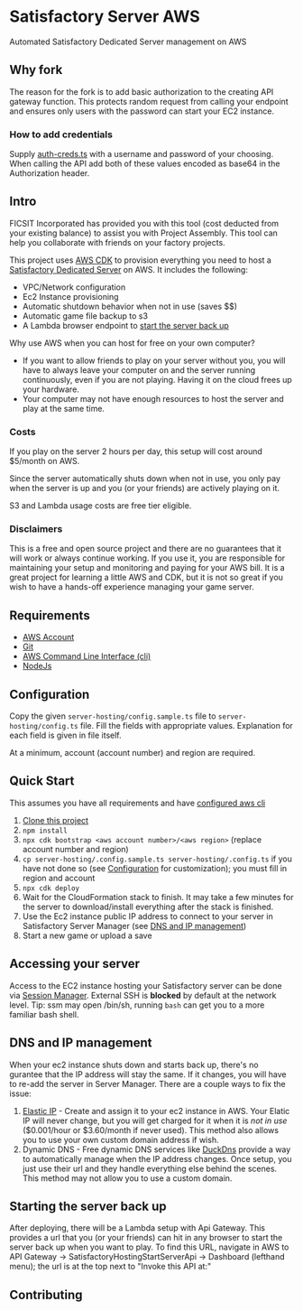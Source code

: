 # Satisfactory Server AWS

Automated Satisfactory Dedicated Server management on AWS

## Why fork

The reason for the fork is to add basic authorization to the creating API gateway
function. This protects random request from calling your endpoint and ensures only
users with the password can start your EC2 instance.

### How to add credentials

Supply [auth-creds.ts](./server-hosting/lambda/auth-creds.ts) with a username
and password of your choosing. When calling the API add both of these values encoded
as base64 in the Authorization header.

## Intro

FICSIT Incorporated has provided you with this tool (cost deducted from your existing balance) to assist you with Project Assembly. This tool can help you collaborate with friends on your factory projects.

This project uses [AWS CDK](https://aws.amazon.com/cdk/) to provision everything you need to host a [Satisfactory Dedicated Server](https://satisfactory.fandom.com/wiki/Dedicated_servers) on AWS. It includes the following:

- VPC/Network configuration
- Ec2 Instance provisioning
- Automatic shutdown behavior when not in use (saves $$)
- Automatic game file backup to s3
- A Lambda browser endpoint to [start the server back up](#starting-the-server-back-up)

Why use AWS when you can host for free on your own computer?

- If you want to allow friends to play on your server without you, you will have to always leave your computer on and the server running continuously, even if you are not playing. Having it on the cloud frees up your hardware.
- Your computer may not have enough resources to host the server and play at the same time.

### Costs

If you play on the server 2 hours per day, this setup will cost around $5/month on AWS.

Since the server automatically shuts down when not in use, you only pay when the server is up and you (or your friends) are actively playing on it.

S3 and Lambda usage costs are free tier eligible.

### Disclaimers

This is a free and open source project and there are no guarantees that it will work or always continue working. If you use it, you are responsible for maintaining your setup and monitoring and paying for your AWS bill. It is a great project for learning a little AWS and CDK, but it is not so great if you wish to have a hands-off experience managing your game server.

## Requirements

- [AWS Account](https://aws.amazon.com/premiumsupport/knowledge-center/create-and-activate-aws-account/)
- [Git](https://git-scm.com/downloads)
- [AWS Command Line Interface (cli)](https://aws.amazon.com/cli/)
- [NodeJs](https://nodejs.org/en/download/)

## Configuration

Copy the given `server-hosting/config.sample.ts` file to `server-hosting/config.ts` file. Fill the fields with appropriate values. Explanation for each field is given in file itself.

At a minimum, account (account number) and region are required.

## Quick Start

This assumes you have all requirements and have [configured aws cli](https://docs.aws.amazon.com/cli/latest/userguide/cli-configure-quickstart.html)

1. [Clone this project](https://docs.github.com/en/repositories/creating-and-managing-repositories/cloning-a-repository)
2. `npm install`
3. `npx cdk bootstrap <aws account number>/<aws region>` (replace account number and region)
4. `cp server-hosting/.config.sample.ts server-hosting/.config.ts` if you have not done so (see [Configuration](#configuration) for customization); you must fill in region and account
5. `npx cdk deploy`
6. Wait for the CloudFormation stack to finish. It may take a few minutes for the server to download/install everything after the stack is finished.
7. Use the Ec2 instance public IP address to connect to your server in Satisfactory Server Manager (see [DNS and IP management](#dns-and-ip-management))
8. Start a new game or upload a save

## Accessing your server

Access to the EC2 instance hosting your Satisfactory server can be done via [Session Manager](https://docs.aws.amazon.com/AWSEC2/latest/UserGuide/session-manager.html). External SSH is **blocked** by default at the network level. Tip: ssm may open /bin/sh, running `bash` can get you to a more familiar bash shell.

## DNS and IP management

When your ec2 instance shuts down and starts back up, there's no gurantee that the IP address will stay the same. If it changes, you will have to re-add the server in Server Manager. There are a couple ways to fix the issue:

1. [Elastic IP](https://docs.aws.amazon.com/AWSEC2/latest/UserGuide/elastic-ip-addresses-eip.html) - Create and assign it to your ec2 instance in AWS. Your Elatic IP will never change, but you will get charged for it when it is _not in use_ ($0.001/hour or $3.60/month if never used). This method also allows you to use your own custom domain address if wish.
2. Dynamic DNS - Free dynamic DNS services like [DuckDns](https://www.duckdns.org/) provide a way to automatically manage when the IP address changes. Once setup, you just use their url and they handle everything else behind the scenes. This method may not allow you to use a custom domain.

## Starting the server back up

After deploying, there will be a Lambda setup with Api Gateway. This provides a url that you (or your friends) can hit in any browser to start the server back up when you want to play. To find this URL, navigate in AWS to API Gateway -> SatisfactoryHostingStartServerApi -> Dashboard (lefthand menu); the url is at the top next to "Invoke this API at:"

## Contributing

